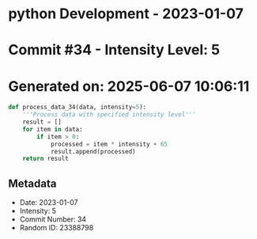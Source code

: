 ﻿# python Development - 2023-01-07
# Commit #34 - Intensity Level: 5
# Generated on: 2025-06-07 10:06:11
```python
def process_data_34(data, intensity=5):
    '''Process data with specified intensity level'''
    result = []
    for item in data:
        if item > 0:
            processed = item * intensity + 65
            result.append(processed)
    return result
```
## Metadata
- Date: 2023-01-07
- Intensity: 5
- Commit Number: 34
- Random ID: 23388798
